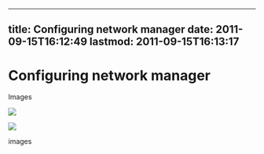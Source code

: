 
---
title: Configuring network manager
date: 2011-09-15T16:12:49
lastmod: 2011-09-15T16:13:17
---
Configuring network manager
===========================

Images

![](http://huchra.bufferbloat.net/~cerowrt/images/networkmanager1.png)

![](http://huchra.bufferbloat.net/~cerowrt/images/networkmanager2.png)

images
